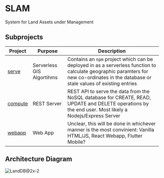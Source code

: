 # SLAM
System for Land Assets under Management

## Subprojects
| Project | Purpose | Description |
| --- | --- | --- |
| [serve](https://github.com/TechnocultureResearch/SLAM/tree/dev/serve) | Serverless GIS Algortihms | Contains an `npm` project which can be deployed in as a serverless function to calculate geographic paramters for new co-ordinates in the database or stale values of existing entries |
| [compute](https://github.com/TechnocultureResearch/SLAM/tree/dev/compute) | REST Server | REST API to serve the data from the NoSQL database for CREATE, READ, UPDATE and DELETE operations by the end user. Most likely a Nodejs/Express Server |
| [webapp](https://github.com/TechnocultureResearch/SLAM/tree/dev/webapp) | Web App | Unclear, this will be done in whichever manner is the most convinient: Vanilla HTML/JS, React Webapp, Flutter Mobile? |

## Architecture Diagram
![LandDB@2x-2](https://user-images.githubusercontent.com/33483920/135498987-aee9e32d-43a4-420b-84c1-571189163906.png)

